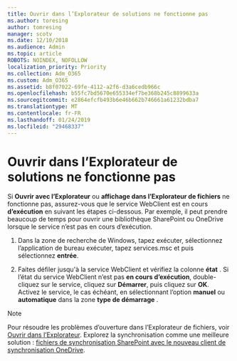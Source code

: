 ```yaml
---
title: Ouvrir dans l’Explorateur de solutions ne fonctionne pas
ms.author: toresing
author: tomresing
manager: scotv
ms.date: 12/10/2018
ms.audience: Admin
ms.topic: article
ROBOTS: NOINDEX, NOFOLLOW
localization_priority: Priority
ms.collection: Adm_O365
ms.custom: Adm_O365
ms.assetid: b8f07022-69fe-4112-a2f6-d3a6cedb966c
ms.openlocfilehash: b55fc7bd5670e655334ef7be368b245c8899633a
ms.sourcegitcommit: e2864efcfb493b6e46b662b746661a61232bdba7
ms.translationtype: MT
ms.contentlocale: fr-FR
ms.lasthandoff: 01/24/2019
ms.locfileid: "29468337"
---
```

# <a name="open-with-explorer-isnt-working"></a>Ouvrir dans l’Explorateur de solutions ne fonctionne pas

Si **Ouvrir avec l’Explorateur** ou **affichage dans l’Explorateur de fichiers** ne fonctionne pas, assurez-vous que le service WebClient est en cours **d’exécution** en suivant les étapes ci-dessous. Par exemple, il peut prendre beaucoup de temps pour ouvrir une bibliothèque SharePoint ou OneDrive lorsque le service n’est pas en cours d’exécution. 
  
1. Dans la zone de recherche de Windows, tapez exécuter, sélectionnez l’application de bureau exécuter, tapez services.msc et puis sélectionnez **entrée**.
    
2. Faites défiler jusqu'à la service WebClient et vérifiez la colonne **état** . Si l’état du service WebClient n’est pas **en cours d’exécution**, double-cliquez sur le service, cliquez sur **Démarrer**, puis cliquez sur **OK**. Activez le service, le cas échéant, en sélectionnant l’option **manuel** ou **automatique** dans la zone **type de démarrage** . 
    
> [!NOTE]
> Pour résoudre les problèmes d’ouverture dans l’Explorateur de fichiers, voir [Ouvrir dans l’Explorateur](https://go.microsoft.com/fwlink/?linkid=871665). Explorez la synchronisation comme une meilleure solution : [fichiers de synchronisation SharePoint avec le nouveau client de synchronisation OneDrive](https://go.microsoft.com/fwlink/?linkid=871666). 
  

